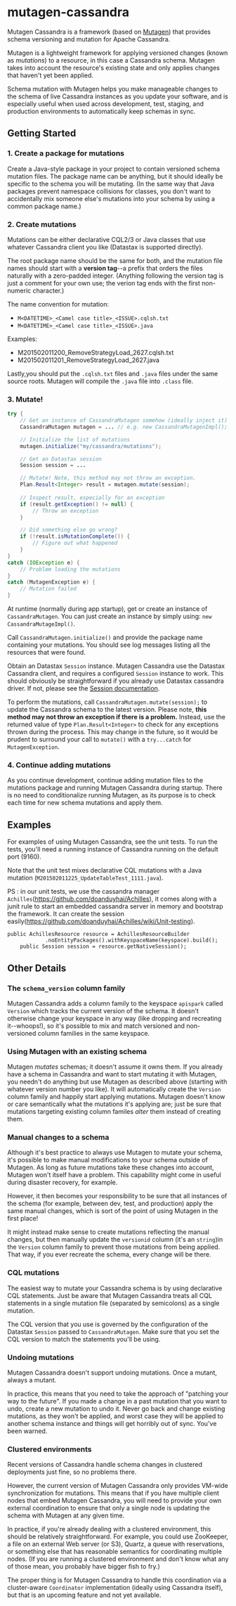 mutagen-cassandra
=================

Mutagen Cassandra is a framework (based on [Mutagen](https://github.com/toddfast/mutagen)) that provides schema versioning and mutation for Apache Cassandra.

Mutagen is a lightweight framework for applying versioned changes (known as *mutations*) to a resource, in this case a Cassandra schema. Mutagen takes into account the resource's existing state and only applies changes that haven't yet been applied.

Schema mutation with Mutagen helps you make manageable changes to the schema of live Cassandra instances as you update your software, and is especially useful when used across development, test, staging, and production environments to automatically keep schemas in sync.

Getting Started
---------------

### 1. Create a package for mutations

Create a Java-style package in your project to contain versioned schema mutation files. The package name can be anything, but it should ideally be specific to the schema you will be mutating. (In the same way that Java packages prevent namespace collisions for classes, you don't want to accidentally mix someone else's mutations into your schema by using a common package name.)

### 2. Create mutations

Mutations can be either declarative CQL2/3 or Java classes that use whatever Cassandra client you like (Datastax is supported directly).

The root package name should be the same for both, and the mutation file names should start with a **version tag**--a prefix that orders the files naturally with a zero-padded integer.  (Anything following the version tag is just a comment for your own use; the verion tag ends with the first non-numeric character.)

The name convention for mutation:
- `M<DATETIME>_<Camel case title>_<ISSUE>.cqlsh.txt`
- `M<DATETIME>_<Camel case title>_<ISSUE>.java`

Examples:
- M201502011200_RemoveStrategyLoad_2627.cqlsh.txt
- M201502011201_RemoveStrategyLoad_2627.java

Lastly,you should put the `.cqlsh.txt` files and `.java` files under the same source roots. Mutagen will compile the `.java` file into `.class` file. 

### 3. Mutate!

````java
try {
	// Get an instance of CassandraMutagen somehow (ideally inject it)
	CassandraMutagen mutagen = ... // e.g. new CassandraMutagenImpl();

	// Initialize the list of mutations
	mutagen.initialize("my/cassandra/mutations");

	// Get an Datastax session
	Session session = ...

	// Mutate! Note, this method may not throw an exception.
	Plan.Result<Integer> result = mutagen.mutate(session);
	
	// Inspect result, especially for an exception
	if (result.getException() != null) {
		// Throw an exception
	}

	// Did something else go wrong?
	if (!result.isMutationComplete()) {
		// Figure out what happened
	}
}
catch (IOException e) {
	// Problem loading the mutations
}
catch (MutagenException e) {
	// Mutation failed
}
````

At runtime (normally during app startup), get or create an instance of `CassandraMutagen`. You can just create an instance by simply using: `new CassandraMutageImpl()`.

Call `CassandraMutagen.initialize()` and provide the package name containing your mutations. You should see log messages listing all the resources that were found.

Obtain an Datastax `Session` instance. Mutagen Cassandra use the Datastax Cassandra client, and requires a configured `Session` instance to work. This should obviously be straightforward if you already use Datastax cassandra driver. If not, please see the [Session documentation](http://www.datastax.com/drivers/java/2.0/com/datastax/driver/core/Session.html).

To perform the mutations, call `CassandraMutagen.mutate(session);` to update the Cassandra schema to the latest version. Please note, **this method may not throw an exception if there is a problem.** Instead, use the returned value of type `Plan.Result<Integer>` to check for any exceptions thrown during the process. This may change in the future, so it would be prudent to surround your call to `mutate()` with a `try...catch` for `MutagenException`.

### 4. Continue adding mutations

As you continue development, continue adding mutation files to the mutations package and running Mutagen Cassandra during startup. There is no need to conditionalize running Mutagen, as its purpose is to check each time for new schema mutations and apply them.

Examples
--------

For examples of using Mutagen Cassandra, see the unit tests. To run the tests, you'll need a running instance of Cassandra running on the default port (9160).

Note that the unit test mixes declarative CQL mutations with a Java mutation (`M201502011225_UpdateTableTest_1111.java`).

PS : in our unit tests, we use the cassandra manager `Achilles`(https://github.com/doanduyhai/Achilles), it comes along with a junit rule to start an embedded cassandra server in memory and bootstrap the framework. It can create the session easily(https://github.com/doanduyhai/Achilles/wiki/Unit-testing).
```
public AchillesResource resource = AchillesResourceBuilder
            .noEntityPackages().withKeyspaceName(keyspace).build();
    public Session session = resource.getNativeSession();
```

Other Details
-------------

### The `schema_version` column family

Mutagen Cassandra adds a column family to the keyspace `apispark` called `Version` which tracks the current version of the schema. It doesn't otherwise change your keyspace in any way (like dropping and recreating it--whoops!), so it's possible to mix and match versioned and non-versioned column families in the same keyspace.

### Using Mutagen with an existing schema

Mutagen *mutates* schemas; it doesn't assume it owns them. If you already have a schema in Cassandra and want to start mutating it with Mutagen, you needn't do anything but use Mutagen as described above (starting with whatever version number you like). It will automatically create the `Version` column family and happily start applying mutations. Mutagen doesn't know or care semantically what the mutations it's applying are; just be sure that mutations targeting existing column familes *alter* them instead of creating them.

### Manual changes to a schema

Although it's best practice to always use Mutagen to mutate your schema, it's possible to make manual modifications to your schema outside of Mutagen. As long as future mutations take these changes into account, Mutagen won't itself have a problem. This capability might come in useful during disaster recovery, for example.

However, it then becomes your responsibility to be sure that all instances of the schema (for example, between dev, test, and production) apply the same manual changes, which is sort of the point of using Mutagen in the first place!

It might instead make sense to create mutations reflecting the manual changes, but then manually update the `versionid` column (it's an `string`)in the `Version` column family to prevent those mutations from being applied. That way, if you ever recreate the schema, every change will be there.

### CQL mutations

The easiest way to mutate your Cassandra schema is by using declarative CQL statements. Just be aware that Mutagen Cassandra treats all CQL statements in a single mutation file (separated by semicolons) as a single mutation.

The CQL version that you use is governed by the configuration of the Datastax `Session` passed to `CassandraMutagen`. Make sure that you set the CQL version to match the statements you'll be using.

### Undoing mutations

Mutagen Cassandra doesn't support undoing mutations. Once a mutant, always a mutant.

In practice, this means that you need to take the approach of "patching your way to the future". If you made a change in a past mutation that you want to undo, create a new mutation to undo it. Never go back and change existing mutations, as they won't be applied, and worst case they will be applied to another schema instance and things will get horribly out of sync. You've been warned.

### Clustered environments

Recent versions of Cassandra handle schema changes in clustered deployments just fine, so no problems there.

However, the current version of Mutagen Cassandra only provides VM-wide synchronization for mutations. This means that if you have multiple client nodes that embed Mutagen Cassandra, you will need to provide your own external coordination to ensure that only a single node is updating the schema with Mutagen at any given time.

In practice, if you're already dealing with a clustered environment, this should be relatively straightforward. For example, you could use ZooKeeper, a file on an external Web server (or S3), Quartz, a queue with reservations, or something else that has reasonable semantics for coordinating multiple nodes. (If you are running a clustered environment and don't know what any of those mean, you probably have bigger fish to fry.)

The proper thing is for Mutagen Cassandra to handle this coordination via a cluster-aware `Coordinator` implementation (ideally using Cassandra itself), but that is an upcoming feature and not yet available.